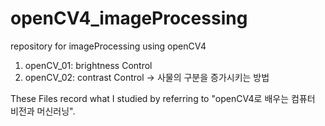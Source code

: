 # openCV4_imageProcessing
repository for imageProcessing using openCV4

1. openCV_01: brightness Control
2. openCV_02: contrast Control -> 사물의 구분을 증가시키는 방법

These Files record what I studied by referring to "openCV4로 배우는 컴퓨터 비전과 머신러닝".

